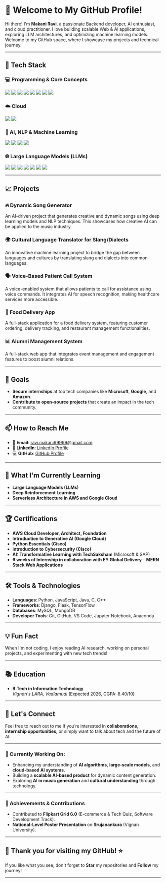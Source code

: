 # 👋 Welcome to My GitHub Profile!


Hi there! I'm **Makani Ravi**, a passionate Backend developer, AI enthusiast, and cloud practitioner. I love building scalable Web & AI applications, exploring LLM architectures, and optimizing machine learning models. Welcome to my GitHub space, where I showcase my projects and technical journey.

---

## 🚀 Tech Stack

### 💻 **Programming & Core Concepts**

<p align="left">
  <img src="https://img.shields.io/badge/Java-00599C?style=for-the-badge&logo=cplusplus&logoColor=white" />
  <img src="https://img.shields.io/badge/C++-00599C?style=for-the-badge&logo=cplusplus&logoColor=white" />
  <img src="https://img.shields.io/badge/C-00599C?style=for-the-badge&logo=c&logoColor=white" />
  <img src="https://img.shields.io/badge/SQL-4479A1?style=for-the-badge&logo=mysql&logoColor=white" />
  <img src="https://img.shields.io/badge/Django-092E20?style=for-the-badge&logo=django&logoColor=white" />
  <img src="https://img.shields.io/badge/Numpy-013243?style=for-the-badge&logo=numpy&logoColor=white" />
  <img src="https://img.shields.io/badge/Pandas-150458?style=for-the-badge&logo=pandas&logoColor=white" />
  <img src="https://img.shields.io/badge/Matplotlib-003C66?style=for-the-badge&logo=matplotlib&logoColor=white" />
</p>

### ☁️ **Cloud**

<p align="left">
  <img src="https://img.shields.io/badge/AWS-232F3E?style=for-the-badge&logo=amazon-aws&logoColor=white" />
  <img src="https://img.shields.io/badge/Google%20Cloud-4285F4?style=for-the-badge&logo=google-cloud&logoColor=white" />
</p>

### 🧠 **AI, NLP & Machine Learning**

<p align="left">
  <img src="https://img.shields.io/badge/NLP-FF6F00?style=for-the-badge&logo=nltk&logoColor=white" />
  <img src="https://img.shields.io/badge/Deep%20Learning-FF0000?style=for-the-badge&logo=tensorflow&logoColor=white" />
  <img src="https://img.shields.io/badge/NumPy-013243?style=for-the-badge&logo=numpy&logoColor=white" />
  <img src="https://img.shields.io/badge/Pandas-150458?style=for-the-badge&logo=pandas&logoColor=white" />
</p>

### 🌐 **Large Language Models (LLMs)**

<p align="left">
  <img src="https://img.shields.io/badge/GPT-005571?style=for-the-badge&logo=openai&logoColor=white" />
  <img src="https://img.shields.io/badge/BERT-1F425F?style=for-the-badge&logo=google&logoColor=white" />
  <img src="https://img.shields.io/badge/LLaMA-FF4500?style=for-the-badge&logo=meta&logoColor=white" />
  <img src="https://img.shields.io/badge/Grok-1F425F?style=for-the-badge&logo=openai&logoColor=white" />
  <img src="https://img.shields.io/badge/BlackBox-000000?style=for-the-badge&logo=github&logoColor=white" />
  <img src="https://img.shields.io/badge/DeepSeek-FF4500?style=for-the-badge&logo=deepmind&logoColor=white" />
  <img src="https://img.shields.io/badge/Claude-FF6F00?style=for-the-badge&logo=anthropic&logoColor=white" />
</p>

---

## 📈 Projects

### 🔥 **Dynamic Song Generator**
An AI-driven project that generates creative and dynamic songs using deep learning models and NLP techniques. This showcases how creative AI can be applied to the music industry.

### 🌍 **Cultural Language Translator for Slang/Dialects**
An innovative machine learning project to bridge the gap between languages and cultures by translating slang and dialects into common languages.

### 🗣️ **Voice-Based Patient Call System**
A voice-enabled system that allows patients to call for assistance using voice commands. It integrates AI for speech recognition, making healthcare services more accessible.

### 🍔 **Food Delivery App**
A full-stack application for a food delivery system, featuring customer ordering, delivery tracking, and restaurant management functionalities.

### 📊 **Alumni Management System**
A full-stack web app that integrates event management and engagement features to boost alumni relations.

---

## 🎯 Goals

- **Secure internships** at top tech companies like **Microsoft**, **Google**, and **Amazon**.
- **Contribute to open-source projects** that create an impact in the tech community.

---

## 📫 How to Reach Me

- 📧 **Email**: [ravi.makani99999@gmail.com](mailto:ravi.makani99999@gmail.com)
- 🔗 **LinkedIn**: [LinkedIn Profile](https://www.linkedin.com/in/ravi-makani-90ab8a278/)
- 💻 **GitHub**: [GitHub Profile](https://github.com/RAVIMAKANI9/)

---

## 🌱 What I'm Currently Learning

- **Large Language Models (LLMs)**
- **Deep Reinforcement Learning**
- **Serverless Architecture in AWS and Google Cloud**

---

## 🏆 Certifications

- **AWS Cloud Developer, Architect, Foundation**
- **Introduction to Generative AI (Google Cloud)**
- **Python Essentials (Cisco)**
- **Introduction to Cybersecurity (Cisco)**
- **AI: Transformative Learning with TechSaksham** (Microsoft & SAP)
- **6 weeks of Internship in collaboration with EY Global Delivery** - **MERN Stack Web Applications**

---

## 🛠️ Tools & Technologies

- **Languages**: Python, JavaScript, Java, C, C++
- **Frameworks**: Django, Flask, TensorFlow
- **Databases**: MySQL, MongoDB
- **Developer Tools**: Git, GitHub, VS Code, Jupyter Notebook, Anaconda

---

## 💡 Fun Fact

When I'm not coding, I enjoy reading AI research, working on personal projects, and experimenting with new tech trends!

---

## 📚 Education

- **B.Tech in Information Technology**  
  *Vignan's LARA, Vadlamudi* (Expected 2026, CGPA: 8.40/10)

---

## 💬 Let's Connect

Feel free to reach out to me if you’re interested in **collaborations**, **internship opportunities**, or simply want to talk about tech and the future of AI.

---

### 🚀 Currently Working On:

- Enhancing my understanding of **AI algorithms**, **large-scale models**, and **cloud-based AI systems**.
- Building a **scalable AI-based product** for dynamic content generation.
- Exploring **AI in music generation** and **cultural understanding** through technology.

---

### 🎯 **Achievements & Contributions**
- Contributed to **Flipkart Grid 6.0** (E-commerce & Tech Quiz, Software Development Track).
- **National-Level Poster Presentation** on **Srujanankura** (Vignan University).

---

## 🌟 Thank you for visiting my GitHub! ⭐
If you like what you see, don't forget to **Star** my repositories and **Follow** my journey!

---
